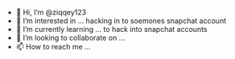- 👋 Hi, I’m @ziqqey123
- 👀 I’m interested in ... hacking in to soemones snapchat account
- 🌱 I’m currently learning ... to hack into snapchat accounts
- 💞️ I’m looking to collaborate on ...
- 📫 How to reach me ...

<!---
ziqqey123/ziqqey123 is a ✨ special ✨ repository because its `README.md` (this file) appears on your GitHub profile.
You can click the Preview link to take a look at your changes.
--->
